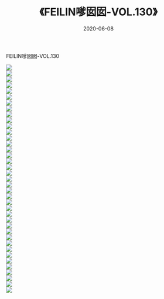 ﻿---
layout: post
title:  《FEILIN嗲囡囡-VOL.130》
date:   2020-06-08
img: http://img.660000.xyz/Sharelink/网络美图/2020/FEILIN嗲囡囡-VOL.130/000.jpg
categories: [美女, 清纯, 唯美]
---

FEILIN嗲囡囡-VOL.130

  ![](http://img.660000.xyz/Sharelink/网络美图/2020/FEILIN嗲囡囡-VOL.130/001.jpg) <br> ![](http://img.660000.xyz/Sharelink/网络美图/2020/FEILIN嗲囡囡-VOL.130/002.jpg) <br> ![](http://img.660000.xyz/Sharelink/网络美图/2020/FEILIN嗲囡囡-VOL.130/003.jpg) <br> ![](http://img.660000.xyz/Sharelink/网络美图/2020/FEILIN嗲囡囡-VOL.130/004.jpg) <br> ![](http://img.660000.xyz/Sharelink/网络美图/2020/FEILIN嗲囡囡-VOL.130/005.jpg) <br> ![](http://img.660000.xyz/Sharelink/网络美图/2020/FEILIN嗲囡囡-VOL.130/006.jpg) <br> ![](http://img.660000.xyz/Sharelink/网络美图/2020/FEILIN嗲囡囡-VOL.130/007.jpg) <br> ![](http://img.660000.xyz/Sharelink/网络美图/2020/FEILIN嗲囡囡-VOL.130/008.jpg) <br> ![](http://img.660000.xyz/Sharelink/网络美图/2020/FEILIN嗲囡囡-VOL.130/009.jpg) <br> ![](http://img.660000.xyz/Sharelink/网络美图/2020/FEILIN嗲囡囡-VOL.130/010.jpg) <br> ![](http://img.660000.xyz/Sharelink/网络美图/2020/FEILIN嗲囡囡-VOL.130/011.jpg) <br> ![](http://img.660000.xyz/Sharelink/网络美图/2020/FEILIN嗲囡囡-VOL.130/012.jpg) <br> ![](http://img.660000.xyz/Sharelink/网络美图/2020/FEILIN嗲囡囡-VOL.130/013.jpg) <br> ![](http://img.660000.xyz/Sharelink/网络美图/2020/FEILIN嗲囡囡-VOL.130/014.jpg) <br> ![](http://img.660000.xyz/Sharelink/网络美图/2020/FEILIN嗲囡囡-VOL.130/015.jpg) <br> ![](http://img.660000.xyz/Sharelink/网络美图/2020/FEILIN嗲囡囡-VOL.130/016.jpg) <br> ![](http://img.660000.xyz/Sharelink/网络美图/2020/FEILIN嗲囡囡-VOL.130/017.jpg) <br> ![](http://img.660000.xyz/Sharelink/网络美图/2020/FEILIN嗲囡囡-VOL.130/018.jpg) <br> ![](http://img.660000.xyz/Sharelink/网络美图/2020/FEILIN嗲囡囡-VOL.130/019.jpg) <br> ![](http://img.660000.xyz/Sharelink/网络美图/2020/FEILIN嗲囡囡-VOL.130/020.jpg) <br> ![](http://img.660000.xyz/Sharelink/网络美图/2020/FEILIN嗲囡囡-VOL.130/021.jpg) <br> ![](http://img.660000.xyz/Sharelink/网络美图/2020/FEILIN嗲囡囡-VOL.130/022.jpg) <br> ![](http://img.660000.xyz/Sharelink/网络美图/2020/FEILIN嗲囡囡-VOL.130/023.jpg) <br> ![](http://img.660000.xyz/Sharelink/网络美图/2020/FEILIN嗲囡囡-VOL.130/024.jpg) <br> ![](http://img.660000.xyz/Sharelink/网络美图/2020/FEILIN嗲囡囡-VOL.130/025.jpg) <br> ![](http://img.660000.xyz/Sharelink/网络美图/2020/FEILIN嗲囡囡-VOL.130/026.jpg) <br> ![](http://img.660000.xyz/Sharelink/网络美图/2020/FEILIN嗲囡囡-VOL.130/027.jpg) <br> ![](http://img.660000.xyz/Sharelink/网络美图/2020/FEILIN嗲囡囡-VOL.130/028.jpg) <br> ![](http://img.660000.xyz/Sharelink/网络美图/2020/FEILIN嗲囡囡-VOL.130/029.jpg) <br> ![](http://img.660000.xyz/Sharelink/网络美图/2020/FEILIN嗲囡囡-VOL.130/030.jpg) <br> ![](http://img.660000.xyz/Sharelink/网络美图/2020/FEILIN嗲囡囡-VOL.130/031.jpg) <br> ![](http://img.660000.xyz/Sharelink/网络美图/2020/FEILIN嗲囡囡-VOL.130/032.jpg) <br> ![](http://img.660000.xyz/Sharelink/网络美图/2020/FEILIN嗲囡囡-VOL.130/033.jpg) <br> ![](http://img.660000.xyz/Sharelink/网络美图/2020/FEILIN嗲囡囡-VOL.130/034.jpg) <br> ![](http://img.660000.xyz/Sharelink/网络美图/2020/FEILIN嗲囡囡-VOL.130/035.jpg) <br> ![](http://img.660000.xyz/Sharelink/网络美图/2020/FEILIN嗲囡囡-VOL.130/036.jpg) <br> ![](http://img.660000.xyz/Sharelink/网络美图/2020/FEILIN嗲囡囡-VOL.130/037.jpg) <br> ![](http://img.660000.xyz/Sharelink/网络美图/2020/FEILIN嗲囡囡-VOL.130/038.jpg) <br> ![](http://img.660000.xyz/Sharelink/网络美图/2020/FEILIN嗲囡囡-VOL.130/039.jpg) <br>